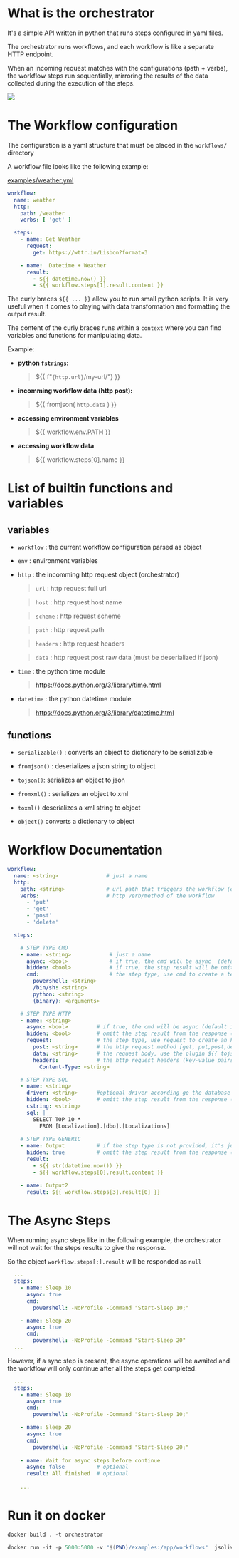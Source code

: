 # **What is the orchestrator**

It's a simple API written in python that runs steps configured in yaml files.

The orchestrator runs workflows, and each workflow is like a separate HTTP endpoint.

When an incoming request matches with the configurations (path + verbs), the workflow steps run sequentially, mirroring the results of the data collected during the execution of the steps. 

![](docs/result.jpg)

# The Workflow configuration

The configuration is a yaml structure that must be placed in the `workflows/` directory

A workflow file looks like the following example:

[examples/weather.yml](examples/weather.yml)

```yaml
workflow:
  name: weather
  http:
    path: /weather
    verbs: [ 'get' ]

  steps:
    - name: Get Weather
      request:
        get: https://wttr.in/Lisbon?format=3

    - name:  Datetime + Weather
      result: 
        - ${{ datetime.now() }}
        - ${{ workflow.steps[1].result.content }}
```

The curly braces `${{ ... }}` allow you to run small python scripts. It is very useful when it comes to playing with data transformation and formatting the output result.

The content of the curly braces runs within a `context` where you can find variables and functions for manipulating data.

Example:

* **python `fstrings`:**
  
  >${{ f"`{http.url}`/my-url/"} }} 

* **incomming workflow data (http post):**

  >${{ fromjson( `http.data` ) }}

* **accessing environment variables**

  >${{ workflow.env.PATH }}

* **accessing workflow data**

  >${{ workflow.steps[0].name }}


# **List of builtin functions and variables**

## **variables**

* `workflow` :  the current workflow configuration parsed as object

* `env` :  environment variables

* `http` :  the incomming http request object (orchestrator) 

    >`url` : http request full url

    >`host` : http request host name

    >`scheme` : http request scheme

    >`path` : http request path

    >`headers` : http request headers

    >`data` : http request post raw data (must be deserialized if json)

* `time` :  the python time module
    
    >https://docs.python.org/3/library/time.html

* `datetime` :  the python datetime module
    
    >https://docs.python.org/3/library/datetime.html


## **functions**

* `serializable()` :      converts an object to dictionary to be serializable

* `fromjson()` :          deserializes a json string to object

* `tojson()`:             serializes an object to json 

* `fromxml()` :           serializes an object to xml 

* `toxml()`               deserializes a xml string to object

* `object()`            converts a dictionary to object


# **Workflow Documentation**

```yaml
workflow:
  name: <string>               # just a name
  http:
    path: <string>             # url path that triggers the workflow (eg.: /get/data )
    verbs:                     # http verb/method of the workflow
      - 'put' 
      - 'get' 
      - 'post' 
      - 'delete' 

  steps:

    # STEP TYPE CMD
    - name: <string>            # just a name
      async: <bool>             # if true, the cmd will be async  (default is false)
      hidden: <bool>            # if true, the step result will be omitted from the response  (default is false)
      cmd:                      # the step type, use cmd to create a terminal step type
        powershell: <string> 
        /bin/sh: <string>
        python: <string>
        (binary): <arguments>

    # STEP TYPE HTTP
    - name: <string>
      async: <bool>         # if true, the cmd will be async (default is false)
      hidden: <bool>        # omitt the step result from the response (default is false)
      request:              # the step type, use request to create an http step type
        post: <string>      # the http request method [get, put,post,delete] and the url
        data: <string>      # the request body, use the plugin ${{ tojson(obj)}} if you want to serialize an object to json
        headers:            # the http request headers (key-value pairs)
          Content-Type: <string>    

    # STEP TYPE SQL
    - name: <string>
      driver: <string>      #optional driver according go the database engine (default is MSSQL)
      hidden: <bool>        # omitt the step result from the response (default is false)
      cstring: <string>
      sql: |
        SELECT TOP 10 * 
          FROM [Localization].[dbo].[Localizations] 
          
    # STEP TYPE GENERIC
    - name: Output          # if the step type is not provided, it's just data
      hidden: true          # omitt the step result from the response (default is false)
      result:                
        - ${{ str(datetime.now()) }}
        - ${{ workflow.steps[0].result.content }}

    - name: Output2                  
      result: ${{ workflow.steps[3].result[0] }}
```

# The Async Steps

When running async steps like in the following example, the orchestrator will not wait for the steps results to give the response.

So the object `workflow.steps[:].result` will be responded as `null`

```yaml
  ...
  steps:
    - name: Sleep 10
      async: true
      cmd:
        powershell: -NoProfile -Command "Start-Sleep 10;" 

    - name: Sleep 20
      async: true
      cmd:
        powershell: -NoProfile -Command "Start-Sleep 20" 
  ...
```

However, if a sync step is present, the async operations will be awaited and the workflow will only continue after all the steps get completed.

```yaml
  ...
  steps:
    - name: Sleep 10
      async: true
      cmd:
        powershell: -NoProfile -Command "Start-Sleep 10;" 

    - name: Sleep 20
      async: true
      cmd:
        powershell: -NoProfile -Command "Start-Sleep 20;" 
    
    - name: Wait for async steps before continue
      async: false          # optional 
      result: All finished  # optional
     
    ...

```

# Run it on docker

```powershell
docker build . -t orchestrator
```

```powershell
docker run -it -p 5000:5000 -v "$(PWD)/examples:/app/workflows"  jsoliveira/orchestrator
```
